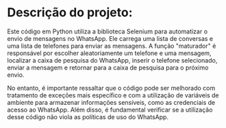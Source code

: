 <h1>Descrição do projeto:</h1>
Este código em Python utiliza a biblioteca Selenium para automatizar o envio de mensagens no WhatsApp. Ele carrega uma lista de conversas e uma lista de telefones para enviar as mensagens. A função "maturador" é responsável por escolher aleatoriamente um telefone e uma mensagem, localizar a caixa de pesquisa do WhatsApp, inserir o telefone selecionado, enviar a mensagem e retornar para a caixa de pesquisa para o próximo envio.

No entanto, é importante ressaltar que o código pode ser melhorado com tratamento de exceções mais específico e com a utilização de variáveis de ambiente para armazenar informações sensíveis, como as credenciais de acesso ao WhatsApp. Além disso, é fundamental verificar se a utilização desse código não viola as políticas de uso do WhatsApp.
